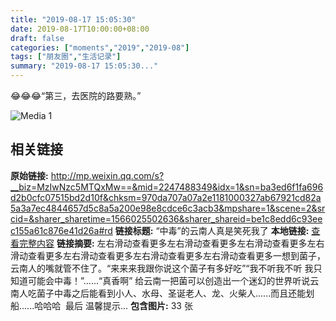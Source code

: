 ```yaml
---
title: "2019-08-17 15:05:30"
date: 2019-08-17T10:00:00+08:00
draft: false
categories: ["moments","2019","2019-08"]
tags: ["朋友圈","生活记录"]
summary: "2019-08-17 15:05:30..."
---
```


😂😂😂“第三，去医院的路要熟。”

![Media 1](/Moments/photos/2019-08-17/201908171505300.jpg)

## 相关链接

**原始链接:** http://mp.weixin.qq.com/s?__biz=MzIwNzc5MTQxMw==&mid=2247488349&idx=1&sn=ba3ed6f1fa696d2b0cfc07515bd2d10f&chksm=970da707a07a2e1181000327ab67921cd82a5a3a7ec4844657d5c8a5a200e98e8cdce6c3acb3&mpshare=1&scene=2&srcid=&sharer_sharetime=1566025502636&sharer_shareid=be1c8edd6c93eec155a61c876e41d26a#rd
**链接标题:** “中毒”的云南人真是笑死我了
**本地链接:** [查看完整内容](/link_content/2019/08/2019-08-17/link_content/)
**链接摘要:** 左右滑动查看更多左右滑动查看更多左右滑动查看更多左右滑动查看更多左右滑动查看更多左右滑动查看更多左右滑动查看更多一想到菌子，云南人的嘴就管不住了。“来来来我跟你说这个菌子有多好吃”“我不听我不听 我只知道可能会中毒！”......“真香啊” 给云南一把菌可以创造出一个迷幻的世界听说云南人吃菌子中毒之后能看到小人、水母、圣诞老人、龙、火柴人......而且还能划船......哈哈哈  最后 温馨提示...
**包含图片:** 33 张

